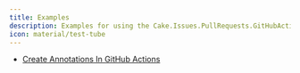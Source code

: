 ```yaml
---
title: Examples
description: Examples for using the Cake.Issues.PullRequests.GitHubActions addin.
icon: material/test-tube
---
```


<div class="grid cards" markdown>

- [Create Annotations In GitHub Actions](write-annotations.md)

</div>
